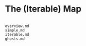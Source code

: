The (Iterable) Map
==================

```{toctree}

overview.md
simple.md
iterable.md
ghosts.md
```

